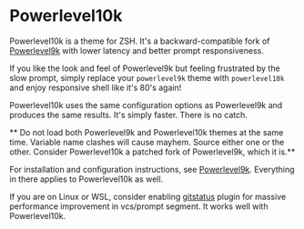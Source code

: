# Powerlevel10k

Powerlevel10k is a theme for ZSH. It's a backward-compatible fork of
[Powerlevel9k](https://github.com/bhilburn/powerlevel9k) with lower latency and better
prompt responsiveness.

If you like the look and feel of Powerlevel9k but feeling frustrated by the
slow prompt, simply replace your `powerlevel9k` theme with `powerlevel10k` and
enjoy responsive shell like it's 80's again!

Powerlevel10k uses the same configuration options as Powerlevel9k and produces the
same results. It's simply faster. There is no catch.

** Do not load both Powerlevel9k and Powerlevel10k themes at the same time. Variable name
clashes will cause mayhem. Source either one or the other. Consider Powerlevel10k
a patched fork of Powerlevel9k, which it is.**

For installation and configuration instructions, see
[Powerlevel9k](https://github.com/bhilburn/powerlevel9k). Everything in there applies to
Powerlevel10k as well.

If you are on Linux or WSL, consider enabling [gitstatus](https://github.com/romkatv/gitstatus)
plugin for massive performance improvement in vcs/prompt segment. It works well with Powerlevel10k.
